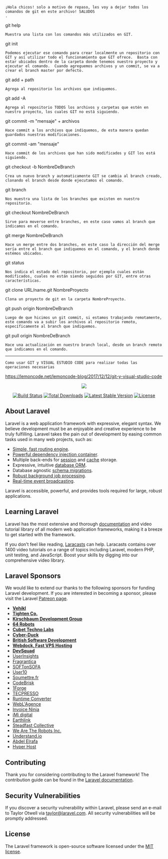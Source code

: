     ¡Hola chicos! solo a motivo de repaso, les voy a dejar todos los comandos de git en este archivo! SALUDOS
    .

git help

    Muestra una lista con los comandos más utilizados en GIT.

git init

    Podemos ejecutar ese comando para crear localmente un repositorio con GIT y así utilizar todo el funcionamiento que GIT ofrece.  Basta con estar ubicados dentro de la carpeta donde tenemos nuestro proyecto y ejecutar el comando.  Cuando agreguemos archivos y un commit, se va a crear el branch master por defecto.

git add + path

    Agrega al repositorio los archivos que indiquemos.

git add -A

    Agrega al repositorio TODOS los archivos y carpetas que estén en nuestro proyecto, los cuales GIT no está siguiendo.

git commit -m "mensaje" + archivos

    Hace commit a los archivos que indiquemos, de esta manera quedan guardados nuestras modificaciones.

git commit -am "mensaje"

    Hace commit de los archivos que han sido modificados y GIT los está siguiendo.

git checkout -b NombreDeBranch

    Crea un nuevo branch y automaticamente GIT se cambia al branch creado, clonando el branch desde donde ejecutamos el comando.

git branch

    Nos muestra una lista de los branches que existen en nuestro repositorio.

git checkout NombreDeBranch

    Sirve para moverse entre branches, en este caso vamos al branch que indicamos en el comando.

git merge NombreDeBranch

    Hace un merge entre dos branches, en este caso la dirección del merge sería entre el branch que indiquemos en el comando, y el branch donde estémos ubicados.

git status

    Nos indica el estado del repositorio, por ejemplo cuales están modificados, cuales no están siendo seguidos por GIT, entre otras características.

git clone URL/name.git NombreProyecto

    Clona un proyecto de git en la carpeta NombreProyecto.

git push origin NombreDeBranch

    Luego de que hicimos un git commit, si estamos trabajando remotamente, este comando va a subir los archivos al repositorio remoto,   específicamente al branch que indiquemos.

git pull origin NombreDeBranch

    Hace una actualización en nuestro branch local, desde un branch remoto que indicamos en el comando.
-----
    Como usar GIT y VISUAL ESTUDIO CODE para realizar todas las operaciones necesarias
https://lemoncode.net/lemoncode-blog/2017/12/12/git-y-visual-studio-code
    












<p align="center"><img src="https://laravel.com/assets/img/components/logo-laravel.svg"></p>

<p align="center">
<a href="https://travis-ci.org/laravel/framework"><img src="https://travis-ci.org/laravel/framework.svg" alt="Build Status"></a>
<a href="https://packagist.org/packages/laravel/framework"><img src="https://poser.pugx.org/laravel/framework/d/total.svg" alt="Total Downloads"></a>
<a href="https://packagist.org/packages/laravel/framework"><img src="https://poser.pugx.org/laravel/framework/v/stable.svg" alt="Latest Stable Version"></a>
<a href="https://packagist.org/packages/laravel/framework"><img src="https://poser.pugx.org/laravel/framework/license.svg" alt="License"></a>
</p>

## About Laravel

Laravel is a web application framework with expressive, elegant syntax. We believe development must be an enjoyable and creative experience to be truly fulfilling. Laravel takes the pain out of development by easing common tasks used in many web projects, such as:

- [Simple, fast routing engine](https://laravel.com/docs/routing).
- [Powerful dependency injection container](https://laravel.com/docs/container).
- Multiple back-ends for [session](https://laravel.com/docs/session) and [cache](https://laravel.com/docs/cache) storage.
- Expressive, intuitive [database ORM](https://laravel.com/docs/eloquent).
- Database agnostic [schema migrations](https://laravel.com/docs/migrations).
- [Robust background job processing](https://laravel.com/docs/queues).
- [Real-time event broadcasting](https://laravel.com/docs/broadcasting).

Laravel is accessible, powerful, and provides tools required for large, robust applications.

## Learning Laravel

Laravel has the most extensive and thorough [documentation](https://laravel.com/docs) and video tutorial library of all modern web application frameworks, making it a breeze to get started with the framework.

If you don't feel like reading, [Laracasts](https://laracasts.com) can help. Laracasts contains over 1400 video tutorials on a range of topics including Laravel, modern PHP, unit testing, and JavaScript. Boost your skills by digging into our comprehensive video library.

## Laravel Sponsors

We would like to extend our thanks to the following sponsors for funding Laravel development. If you are interested in becoming a sponsor, please visit the Laravel [Patreon page](https://patreon.com/taylorotwell).

- **[Vehikl](https://vehikl.com/)**
- **[Tighten Co.](https://tighten.co)**
- **[Kirschbaum Development Group](https://kirschbaumdevelopment.com)**
- **[64 Robots](https://64robots.com)**
- **[Cubet Techno Labs](https://cubettech.com)**
- **[Cyber-Duck](https://cyber-duck.co.uk)**
- **[British Software Development](https://www.britishsoftware.co)**
- **[Webdock, Fast VPS Hosting](https://www.webdock.io/en)**
- **[DevSquad](https://devsquad.com)**
- [UserInsights](https://userinsights.com)
- [Fragrantica](https://www.fragrantica.com)
- [SOFTonSOFA](https://softonsofa.com/)
- [User10](https://user10.com)
- [Soumettre.fr](https://soumettre.fr/)
- [CodeBrisk](https://codebrisk.com)
- [1Forge](https://1forge.com)
- [TECPRESSO](https://tecpresso.co.jp/)
- [Runtime Converter](http://runtimeconverter.com/)
- [WebL'Agence](https://weblagence.com/)
- [Invoice Ninja](https://www.invoiceninja.com)
- [iMi digital](https://www.imi-digital.de/)
- [Earthlink](https://www.earthlink.ro/)
- [Steadfast Collective](https://steadfastcollective.com/)
- [We Are The Robots Inc.](https://watr.mx/)
- [Understand.io](https://www.understand.io/)
- [Abdel Elrafa](https://abdelelrafa.com)
- [Hyper Host](https://hyper.host)

## Contributing

Thank you for considering contributing to the Laravel framework! The contribution guide can be found in the [Laravel documentation](https://laravel.com/docs/contributions).

## Security Vulnerabilities

If you discover a security vulnerability within Laravel, please send an e-mail to Taylor Otwell via [taylor@laravel.com](mailto:taylor@laravel.com). All security vulnerabilities will be promptly addressed.

## License

The Laravel framework is open-source software licensed under the [MIT license](https://opensource.org/licenses/MIT).
